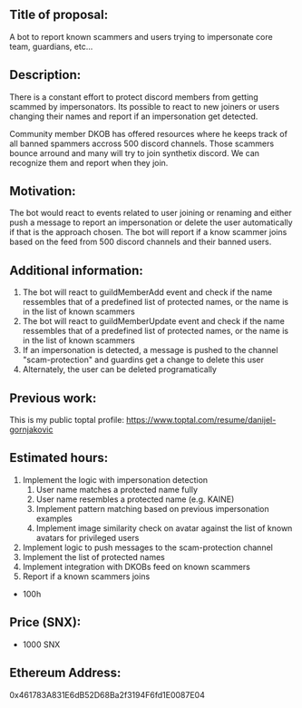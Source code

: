 ## Title of proposal: 
A bot to report known scammers and users trying to impersonate core team, guardians, etc...

## Description: 
There is a constant effort to protect discord members from getting scammed by impersonators.
Its possible to react to new joiners or users changing their names and report if an impersonation get detected.

Community member DKOB has offered resources where he keeps track of all banned spammers accross 500 discord channels.
Those scammers bounce arround and many will try to join synthetix discord. We can recognize them and report when they join.
## Motivation: 
The bot would react to events related to user joining or renaming and either push a message to report an impersonation or delete the user automatically if that is the approach chosen.
The bot will report if a know scammer joins based on the feed from 500 discord channels and their banned users.

## Additional information: 
1. The bot will react  to guildMemberAdd event and check if the name ressembles that of a predefined list of protected names, or the name is in the list of known scammers
2. The bot will react  to guildMemberUpdate event and check if the name ressembles that of a predefined list of protected names, or the name is in the list of known scammers
3. If an impersonation is detected, a message is pushed to the channel "scam-protection" and guardins get a change to delete this user
4. Alternately, the user can be deleted programatically
## Previous work: 
This is my public toptal profile: https://www.toptal.com/resume/danijel-gornjakovic

## Estimated hours: 
1. Implement the logic with impersonation detection
    1. User name matches a protected name fully
    2. User name resembles a protected name (e.g. KAINE)
    3. Implement pattern matching based on previous impersonation examples
    4. Implement image similarity check on avatar against the list of known avatars for privileged users
2. Implement logic to push messages to the scam-protection channel
3. Implement the list of protected names
4. Implement integration with DKOBs feed on known scammers
5. Report if a known scammers joins
- 100h


## Price (SNX): 
- 1000 SNX
## Ethereum Address: 
0x461783A831E6dB52D68Ba2f3194F6fd1E0087E04 
